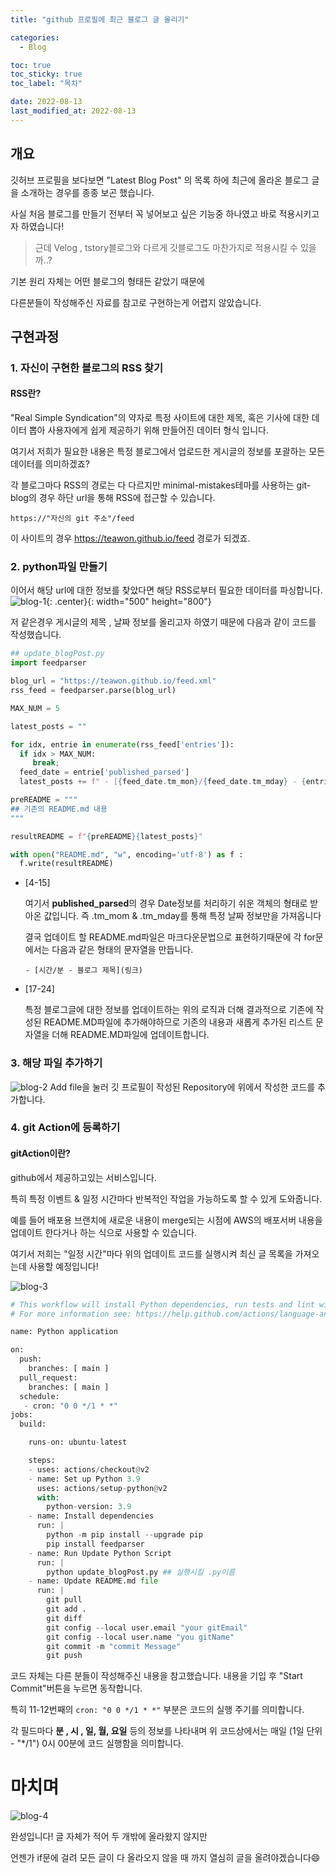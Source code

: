 ```yaml
---
title: "github 프로필에 최근 블로그 글 올리기"

categories:
  - Blog

toc: true
toc_sticky: true
toc_label: "목차"

date: 2022-08-13
last_modified_at: 2022-08-13
---
```


## 개요

깃허브 프로필을 보다보면 "Latest Blog Post" 의 목록 하에 최근에 올라온 블로그 글을 소개하는 경우를 종종 보곤 했습니다.

사실 처음 블로그를 만들기 전부터 꼭 넣어보고 싶은 기능중 하나였고 바로 적용시키고자 하였습니다!

> 근데 Velog , tstory블로그와 다르게 깃블로그도 마찬가지로 적용시킬 수 있을까..?

기본 원리 자체는 어떤 블로그의 형태든 같았기 때문에

다른분들이 작성해주신 자료를 참고로 구현하는게 어렵지 않았습니다.

## 구현과정

### 1. 자신이 구현한 블로그의 RSS 찾기

#### RSS란?

"Real Simple Syndication"의 약자로 특정 사이트에 대한 제목, 혹은 기사에 대한 데이터 뽑아 사용자에게 쉽게 제공하기 위해 만들어진 데이터 형식 입니다.

여기서 저희가 필요한 내용은 특정 블로그에서 업로드한 게시글의 정보를 포괄하는 모든 데이터를 의미하겠죠?

각 블로그마다 RSS의 경로는 다 다르지만 minimal-mistakes테마를 사용하는 git-blog의 경우 하단 url을 통해 RSS에 접근할 수 있습니다.

`https://"자신의 git 주소"/feed`

이 사이트의 경우 https://teawon.github.io/feed 경로가 되겠죠.

### 2. python파일 만들기

이어서 해당 url에 대한 정보를 찾았다면 해당 RSS로부터 필요한 데이터를 파싱합니다.
![blog-1](https://user-images.githubusercontent.com/78795820/184503564-e4e545c2-bcea-4bb6-81ae-fd8948c92dbe.png){: .center}{: width="500" height="800"}

저 같은경우 게시글의 제목 , 날짜 정보를 올리고자 하였기 때문에 다음과 같이 코드를 작성했습니다.

```python
## update_blogPost.py
import feedparser

blog_url = "https://teawon.github.io/feed.xml"
rss_feed = feedparser.parse(blog_url)

MAX_NUM = 5

latest_posts = ""

for idx, entrie in enumerate(rss_feed['entries']):
  if idx > MAX_NUM:
     break;
  feed_date = entrie['published_parsed']
  latest_posts += f" - [{feed_date.tm_mon}/{feed_date.tm_mday} - {entrie['title']}]({entrie['link']})\n"

preREADME = """
## 기존의 README.md 내용
"""

resultREADME = f"{preREADME}{latest_posts}"

with open("README.md", "w", encoding='utf-8') as f :
  f.write(resultREADME)
```

- [4-15]

  여기서 **published_parsed**의 경우 Date정보를 처리하기 쉬운 객체의 형태로 받아온 값입니다.
  즉 .tm_mom & .tm_mday를 통해 특정 날짜 정보만을 가져옵니다

  결국 업데이트 할 README.md파일은 마크다운문법으로 표현하기때문에 각 for문에서는 다음과 같은 형태의 문자열을 만듭니다.

  `- [시간/분 - 블로그 제목](링크) `

- [17-24]

  특정 블로그글에 대한 정보를 업데이트하는 위의 로직과 더해 결과적으로 기존에 작성된 README.MD파일에 추가해야하므로 기존의 내용과 새롭게 추가된 리스트 문자열을 더해 README.MD파일에 업데이트합니다.

### 3. 해당 파일 추가하기

![blog-2](https://user-images.githubusercontent.com/78795820/184504262-1c3aad6f-a0f9-4be3-9635-148e2726afa7.png)
Add file을 눌러 깃 프로필이 작성된 Repository에 위에서 작성한 코드를 추가합니다.

### 4. git Action에 등록하기

#### gitAction이란?

github에서 제공하고있는 서비스입니다.

특히 특정 이벤트 & 일정 시간마다 반복적인 작업을 가능하도록 할 수 있게 도와줍니다.

예를 들어 배포용 브랜치에 새로운 내용이 merge되는 시점에 AWS의 배포서버 내용을 업데이트 한다거나 하는 식으로 사용할 수 있습니다.

여기서 저희는 "일정 시간"마다 위의 업데이트 코드를 실행시켜 최신 글 목록을 가져오는데 사용할 예정입니다!

![blog-3](https://user-images.githubusercontent.com/78795820/184504339-bf855b14-e18d-46d6-94c3-2a0c63ff2288.png)

```python
# This workflow will install Python dependencies, run tests and lint with a single version of Python
# For more information see: https://help.github.com/actions/language-and-framework-guides/using-python-with-github-actions

name: Python application

on:
  push:
    branches: [ main ]
  pull_request:
    branches: [ main ]
  schedule:
   - cron: "0 0 */1 * *"
jobs:
  build:

    runs-on: ubuntu-latest

    steps:
    - uses: actions/checkout@v2
    - name: Set up Python 3.9
      uses: actions/setup-python@v2
      with:
        python-version: 3.9
    - name: Install dependencies
      run: |
        python -m pip install --upgrade pip
        pip install feedparser
    - name: Run Update Python Script
      run: |
        python update_blogPost.py ## 실행시킬 .py이름
    - name: Update README.md file
      run: |
        git pull
        git add .
        git diff
        git config --local user.email "your gitEmail"
        git config --local user.name "you gitName"
        git commit -m "commit Message"
        git push
```

코드 자체는 다른 분들이 작성해주신 내용을 참고했습니다.
내용을 기입 후 "Start Commit"버튼을 누르면 동작합니다.

특히 11-12번째의 `cron: "0 0 */1 * *"` 부분은 코드의 실행 주기를 의미합니다.

각 필드마다 **분 , 시 , 일, 월, 요일** 등의 정보를 나타내며 위 코드상에서는 매일 (1일 단위 - "\*/1") 0시 00분에 코드 실행함을 의미합니다.

# 마치며

![blog-4](https://user-images.githubusercontent.com/78795820/184505224-95ce324a-3b55-476b-91a8-9ad6c542ee15.png)

완성입니다!
글 자체가 적어 두 개밖에 올라왔지 않지만

언젠가 if문에 걸려 모든 글이 다 올라오지 않을 때 까지 열심히 글을 올려야겠습니다😄
